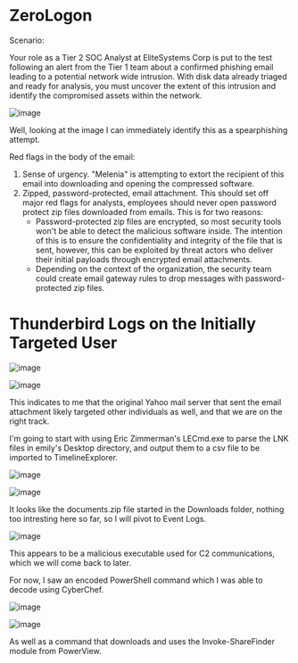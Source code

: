 # ZeroLogon

Scenario:

Your role as a Tier 2 SOC Analyst at EliteSystems Corp is put to the test following an alert from the Tier 1 team about a confirmed phishing email leading to a potential network wide intrusion. With disk data already triaged and ready for analysis, you must uncover the extent of this intrusion and identify the compromised assets within the network.

![image](https://github.com/user-attachments/assets/6db0399a-b738-4945-8487-74399273d0b9)

Well, looking at the image I can immediately identify this as a spearphishing attempt. 

Red flags in the body of the email:
1. Sense of urgency. "Melenia" is attempting to extort the recipient of this email into downloading and opening the compressed software.
2. Zipped, password-protected, email attachment. This should set off major red flags for analysts, employees should never open password protect zip files downloaded from emails. This is for two reasons:
   * Password-protected zip files are encrypted, so most security tools won't be able to detect the malicious software inside. The intention of this is to ensure the confidentiality and integrity of the file that is sent, however, this can be exploited by threat actors who deliver their initial payloads through encrypted email attachments.
   * Depending on the context of the organization, the security team could create email gateway rules to drop messages with password-protected zip files.
  
# Thunderbird Logs on the Initially Targeted User

![image](https://github.com/user-attachments/assets/6e67ebd2-3354-4632-903c-b45a8c187ccd)

![image](https://github.com/user-attachments/assets/ab0958b6-0801-40e3-afca-b78abf66db1d)

This indicates to me that the original Yahoo mail server that sent the email attachment likely targeted other individuals as well, and that we are on the right track.

I'm going to start with using Eric Zimmerman's LECmd.exe to parse the LNK files in emily's Desktop directory, and output them to a csv file to be imported to TimelineExplorer.

![image](https://github.com/user-attachments/assets/00110521-b412-49d0-bcc6-c5984c235694)

![image](https://github.com/user-attachments/assets/9849e2e0-b008-4441-a2bd-8233a889e785)

It looks like the documents.zip file started in the Downloads folder, nothing too intresting here so far, so I will pivot to Event Logs.

![image](https://github.com/user-attachments/assets/3b112226-43fe-4eb4-8a23-68708416aebb)

This appears to be a malicious executable used for C2 communications, which we will come back to later.

For now, I saw an encoded PowerShell command which I was able to decode using CyberChef.

![image](https://github.com/user-attachments/assets/21db4029-78d9-4a82-8fa5-94c5521c686b)

![image](https://github.com/user-attachments/assets/0b9740f7-dd0e-420c-9ee0-ee87d04d1baa)

As well as a command that downloads and uses the Invoke-ShareFinder module from PowerView.
